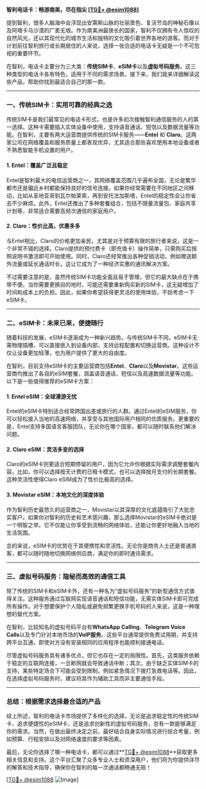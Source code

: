 **智利电话卡：畅游南美，尽在指尖 [[TG💪+ @esim1088](https://t.me/s/esim1088)]**

提到智利，很多人脑海中会浮现出安第斯山脉的壮丽景色、复活节岛的神秘石像以及阿塔卡马沙漠的广袤无垠。作为南美洲最狭长的国家，智利不仅拥有令人惊叹的自然风光，还以其现代化的城市生活和独特的文化吸引着世界各地的游客。而对于计划前往智利旅行或长期居住的人来说，选择一张合适的电话卡无疑是一个不可忽视的重要环节。

在智利，电话卡主要分为三大类：**传统SIM卡**、**eSIM卡**以及**虚拟号码服务**。这三种类型的电话卡各有特色，适用于不同的需求场景。接下来，我们就来详细解读这些产品，帮助你找到最适合自己的那一款。

---

### **一、传统SIM卡：实用可靠的经典之选**

传统SIM卡是我们最常见的电话卡形式，也是许多初次接触智利通信服务的人的第一选择。这种卡需要插入实体设备中使用，支持语音通话、短信以及数据流量等功能。在智利，主要有两大运营商提供传统的SIM卡服务——**Entel** 和 **Claro**。这两家公司在网络覆盖和服务质量上都表现优异，尤其适合那些喜欢使用本地设备或者不熟悉智能手机设置的用户。

#### **1. Entel：覆盖广泛且稳定**
Entel是智利最大的电信运营商之一，其网络覆盖范围几乎遍布全国，无论是繁华都市还是偏远乡村都能保持良好的信号连接。如果你经常需要在不同地区之间移动，比如从圣地亚哥到瓦尔帕莱索，再到安托法加斯塔，Entel的稳定性会让你省去不少麻烦。此外，Entel还推出了多种套餐组合，包括不限量流量包、家庭共享计划等，非常适合需要高频次通信的家庭用户。

#### **2. Claro：性价比高，优惠多多**
与Entel相比，Claro的价格更加亲民，尤其是对于预算有限的旅行者来说，这是一个非常不错的选择。Claro提供的预付费卡（即充值卡）操作简单，只需购买后按照说明书激活即可开始使用。同时，Claro还经常推出各种促销活动，例如赠送额外流量或延长通话时长，这让它成为了一种经济实惠的通讯解决方案。

不过需要注意的是，虽然传统SIM卡功能全面且易于管理，但它的最大缺点在于携带不便。当你需要更换目的地时，可能还需要重新购买新的SIM卡，这无疑增加了时间和成本上的负担。因此，如果你希望获得更灵活的使用体验，不妨考虑一下eSIM卡。

---

### **二、eSIM卡：未来已来，便捷随行**

随着科技的发展，eSIM卡逐渐成为一种新兴趋势。与传统SIM卡不同，eSIM卡无需物理插槽，可以直接嵌入到设备内部，支持远程配置和切换运营商。这种设计不仅让设备更加轻薄，也为用户提供了更大的自由度。

在智利，目前支持eSIM卡的主要运营商包括**Entel**、**Claro**以及**Movistar**。这些运营商均推出了各自的eSIM套餐，涵盖语音通话、短信以及高速数据流量等功能。以下是一些值得推荐的eSIM卡方案：

#### **1. Entel eSIM：全球漫游无忧**
Entel的eSIM卡特别适合经常跨国出差或旅行的人群。通过Entel的eSIM服务，你可以轻松接入当地的高速网络，并享受与其他国际用户相同的优质服务。更重要的是，Entel支持多国语言客服团队，无论你在哪个国家，都可以随时联系他们解决问题。

#### **2. Claro eSIM：灵活多变的选择**
Claro的eSIM卡则更适合短期停留的用户，因为它允许你根据实际需求调整套餐内容。比如，你可以选择按天计费的日租卡模式，也可以选择按月支付的长期套餐。这种灵活性使得Claro eSIM成为了性价比极高的选择。

#### **3. Movistar eSIM：本地文化的深度体验**
作为智利历史最悠久的运营商之一，Movistar以其深厚的文化底蕴吸引了大批忠实客户。如果你对智利的历史和艺术感兴趣，那么选择Movistar的eSIM卡绝对是一个明智之举。它不仅能让你享受到流畅的网络体验，还能让你更好地融入当地的生活氛围。

总的来说，eSIM卡的优势在于其便携性和灵活性。无论你是商务人士还是普通游客，都可以随时随地切换网络供应商，满足你的即时通讯需求。

---

### **三、虚拟号码服务：隐秘而高效的通信工具**

除了传统的SIM卡和eSIM卡外，还有一种名为“虚拟号码服务”的新型通信方式值得关注。这种服务通过互联网实现语音通话和短信功能，无需实体SIM卡即可完成所有操作。对于想要保护个人隐私或避免频繁更换手机号码的人来说，这是一种理想的替代方案。

在智利，比较知名的虚拟号码平台有**WhatsApp Calling**、**Telegram Voice Calls**以及专门针对本地市场的**VoIP服务**。这些平台通常提供免费试用期，并支持跨平台互通，即使对方没有安装相同的应用程序也能顺利接通电话。

尽管虚拟号码服务具有诸多优点，但它也存在一定的局限性。首先，这类服务依赖于稳定的互联网连接，一旦断网就会导致通话中断；其次，由于缺乏实体SIM卡的支持，某些特定场合下可能会受到限制，例如紧急情况下拨打急救电话等。因此，在选择虚拟号码服务时，建议将其作为辅助工具而非主要通信手段。

---

### **总结：根据需求选择最合适的产品**

综上所述，智利的电话卡市场提供了多样化的选择，无论是追求稳定性的传统SIM卡、追求便捷性的eSIM卡，还是追求创新性的虚拟号码服务，总有一款能够满足你的需求。当然，在做出最终决定之前，最好结合自身实际情况进行综合考量，例如预算、行程安排以及对网络速度的要求等因素。

最后，无论你选择了哪一种电话卡，都可以通过**[TG💪+ @esim1088](https://t.me/s/esim1088)**获取更多相关信息和支持。这个平台汇聚了众多专业人士和资深用户，他们将为你提供详尽的解答和技术指导，确保你在智利的每一次通话都畅通无阻！

[[TG💪+ @esim1088](https://t.me/s/esim1088) ![Image](https://i.postimg.cc/4NQfJmqS/Snipaste-2025-05-13-00-14-12.png)]